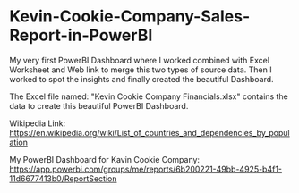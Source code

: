 # Kevin-Cookie-Company-Sales-Report-in-PowerBI
My very first PowerBI Dashboard where I worked combined with Excel Worksheet and Web link to merge this two types of source data. Then I worked to spot the insights and finally created the beautiful Dashboard.












The Excel file named: "Kevin Cookie Company Financials.xlsx" contains the data to create this beautiful PowerBI Dashboard.


Wikipedia Link: https://en.wikipedia.org/wiki/List_of_countries_and_dependencies_by_population


My PowerBI Dashboard for Kavin Cookie Company: https://app.powerbi.com/groups/me/reports/6b200221-49bb-4925-b4f1-11d6677413b0/ReportSection
